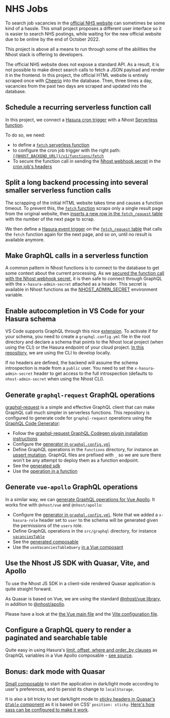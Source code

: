 # NHS Jobs

To search job vacancies in the [official NHS website](https://www.jobs.nhs.uk/xi/search_vacancy/) can sometimes be some kind of a hassle. This small project proposes a different user interface so it is easier to search NHS postings, while waiting for the new official website due to be online by the end of October 2022.

This project is above all a means to run through some of the abilities the Nhost stack is offering to developers.

The official NHS website does not expose a standard API. As a result, it is not possible to make direct search calls to fetch a JSON payload and render it in the frontend. In this project, the official HTML website is entirely scraped once with [Cheerio](https://github.com/cheeriojs/cheerio) into the database. Then, three times a day, vacancies from the past two days are scraped and updated into the database.

## Schedule a recurring serverless function call

In this project, we connect a [Hasura cron trigger](https://hasura.io/docs/latest/scheduled-triggers/create-cron-trigger/) with a Nhost [Serverless function](https://docs.nhost.io/platform/serverless-functions).

To do so, we need:

- to define a [`fetch` serverless function](https://github.com/plmercereau/nhs-jobs/blob/main/functions/fetch.ts)
- to configure the cron job trigger with the right path: [`{{NHOST_BACKEND_URL}}/v1/functions/fetch`](https://github.com/plmercereau/nhs-jobs/blob/main/nhost/metadata/cron_triggers.yaml#L2)
- To secure the function call in sending the [Nhost webhook secret](https://docs.nhost.io/platform/database/event-triggers#security) in the [cron job's headers](https://github.com/plmercereau/nhs-jobs/blob/main/nhost/metadata/cron_triggers.yaml#L12)

## Split a long backend processing into several smaller serverless function calls

The scrapping of the initial HTML website takes time and causes a function timeout. To prevent this, the [`fetch` function](https://github.com/plmercereau/nhs-jobs/blob/main/functions/fetch.ts) scraps only a single result page from the original website, then [inserts a new row in the `fetch_request` table](https://github.com/plmercereau/nhs-jobs/blob/main/functions/fetch.ts#L106) with the number of the next page to scrap.

We then define a [Hasura event trigger](https://hasura.io/docs/latest/event-triggers/index/) on the [`fetch_request` table](https://github.com/plmercereau/nhs-jobs/blob/main/nhost/metadata/databases/default/tables/public_fetch_requests.yaml#L18) that calls the `fetch` function again for the next page, and so on, until no result is available anymore.

## Make GraphQL calls in a serverless function

A common pattern in Nhost functions is to connect to the database to get some context about the current processing. As we [secured the function call with the Nhost webhook secret](https://github.com/plmercereau/nhs-jobs/blob/main/functions/fetch.ts#L18), it is then safe to connect through GraphQL with the `x-hasura-admin-secret` attached as a header. This secret is available in Nhost functions as the [NHOST_ADMIN_SECRET](https://github.com/plmercereau/nhs-jobs/blob/main/functions/fetch.ts#L30) environment variable.

## Enable autocompletion in VS Code for your Hasura schema

VS Code supports GraphQL through this nice [extension](https://marketplace.visualstudio.com/items?itemName=GraphQL.vscode-graphql). To activate if for your schema, you need to create a `graphql.config.yml` file in the root directory and declare a schema that points to the Nhost local project (when using the CLI) or the Hasura endpoint of your cloud project. [In this repository](https://github.com/plmercereau/nhs-jobs/blob/main/graphql.config.yml#L2), we are using the CLI to develop locally.

If no headers are defined, the backend will assume the schema introspection is made from a `public` user. You need to set the `x-hasura-admin-secret` header to get access to the full introspection (defaults to `nhost-admin-secret` when using the Nhost CLI).

## Generate `graphql-request` GraphQL operations

[graphql-request](https://github.com/prisma-labs/graphql-request) is a simple and effective GraphQL client that can make GraphQL call much simpler in serverless functions.
This repository is configured to generate code for `graphql-request` operations using the [GraphQL Code Generator](https://www.graphql-code-generator.com/):

- Follow the [graphql-request GraphQL Codegen plugin installation instructions](https://www.graphql-code-generator.com/plugins/typescript/typescript-graphql-request)
- Configure the [generator in `graphql.config.yml`](https://github.com/plmercereau/nhs-jobs/blob/main/graphql.config.yml#L22)
- Define GraphQL operations in the `functions` directory, for instance an [upsert mutation](https://github.com/plmercereau/nhs-jobs/blob/main/functions/_upsertVacancies.graphql). GraphQL files are prefixed with `_` so we are sure there won't be any attempt to deploy them as a function endpoint.
- See the [generated sdk](https://github.com/plmercereau/nhs-jobs/blob/main/functions/_sdk.ts)
- Use the [operation in a function](https://github.com/plmercereau/nhs-jobs/blob/main/functions/fetch.ts#L100)

## Generate `vue-apollo` GraphQL operations

In a similar way, we can [generate GraphQL operations for Vue Apollo](https://www.graphql-code-generator.com/plugins/typescript/typescript-vue-apollo). It works fine with `@nhost/vue` and `@nhost/apollo`:

- Configure the [generator in `graphql.config.yml`](https://github.com/plmercereau/nhs-jobs/blob/main/graphql.config.yml#L6). Note that we added a `x-hasura-role` header set to `user` to the schema will be generated given the permissions of the `users` role.
- Define GraphQL operations in the `src/graphql` directory, for instance [`vacanciesTable`](https://github.com/plmercereau/nhs-jobs/blob/main/src/graphql/vacanciesTable.graphql)
- See the [generated composable](https://github.com/plmercereau/nhs-jobs/blob/main/src/graphql/generated.ts#L425)
- Use the `useVacanciesTableQuery` [in a Vue composant](https://github.com/plmercereau/nhs-jobs/blob/main/src/pages/Home.vue#L166)

## Use the Nhost JS SDK with Quasar, Vite, and Apollo

To use the Nhost JS SDK in a client-side rendered Quasar application is quite straight forward.

As Quasar is based on Vue, we are using the standard [@nhost/vue library](https://docs.nhost.io/reference/vue), in addition to [@nhost/apollo](https://docs.nhost.io/reference/vue/apollo).

Please have a look at the [the Vue main file](https://github.com/plmercereau/nhs-jobs/blob/main/src/main.ts) and the [Vite configuration file](https://github.com/plmercereau/nhs-jobs/blob/main/vite.config.ts).

## Configure a GraphQL query to render a paginated and searchable table

Quite easy in using Hasura's [limit, offset, where and order_by clauses](https://github.com/plmercereau/nhs-jobs/blob/main/src/graphql/vacanciesTable.graphql#L7) as GraphQL variables in a Vue Apollo composable - [see source](https://github.com/plmercereau/nhs-jobs/blob/main/src/pages/Home.vue#L140).

## Bonus: dark mode with Quasar

[Small composable](https://github.com/plmercereau/nhs-jobs/blob/main/src/composables/dark-light-mode.ts) to start the application in dark/light mode according to user's preferences, and to persist its change to `localStorage`.

It is also a bit tricky to set dark/light mode to [sticky headers in Quasar's `QTable` component](https://quasar.dev/vue-components/table#sticky-header-column) as it is based on CSS' `position: sticky`. [Here's how sass can be configured to make it work](https://github.com/plmercereau/nhs-jobs/blob/main/src/pages/Home.vue#L241).

